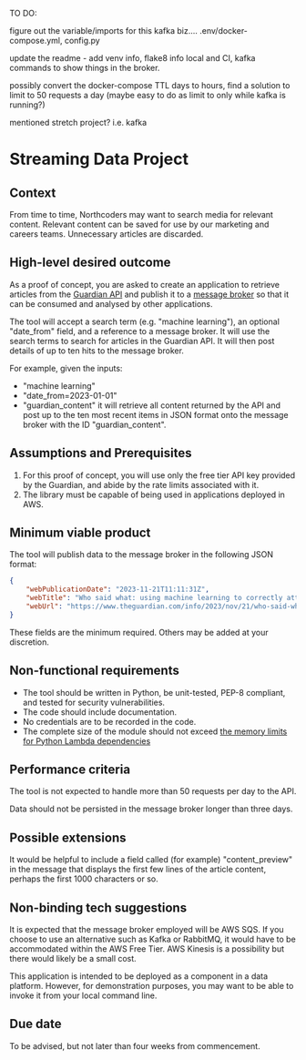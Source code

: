 TO DO:

figure out the variable/imports for this kafka biz.... .env/docker-compose.yml, config.py

update the readme - add venv info, flake8 info local and CI, kafka commands to show things in the broker.

possibly convert the docker-compose TTL days to hours, find a solution to limit to 50 requests a day (maybe easy to do as limit to only while kafka is running?)

mentioned stretch project? i.e. kafka

# Streaming Data Project

## Context
From time to time, Northcoders may want to search media for relevant content. Relevant content can be saved for use 
by our marketing and careers teams. Unnecessary articles are discarded.

## High-level desired outcome
As a proof of concept, you are asked to create an application to retrieve articles from the [Guardian API](https://open-platform.theguardian.com/) and publish it to
a [message broker](https://en.wikipedia.org/wiki/Message_broker) so that it can be consumed and analysed by other applications.

The tool will accept a search term (e.g. "machine learning"), an optional "date_from" field, and a reference to a message broker. It will use the search terms to search for articles in the Guardian API. It will then post details of up to ten hits to the message broker.

For example, given the inputs:
- "machine learning" 
- "date_from=2023-01-01"
- "guardian_content"
it will retrieve all content returned by the API and post up to the ten most recent 
items in JSON format onto the message broker with the ID "guardian_content".


## Assumptions and Prerequisites
1. For this proof of concept, you will use only the free tier API key provided by
the Guardian, and abide by the rate limits associated with it.
2. The library must be capable of being used in applications deployed in AWS. 


## Minimum viable product
The tool will publish data to the message broker in the following JSON format:
```json
{
    "webPublicationDate": "2023-11-21T11:11:31Z",
    "webTitle": "Who said what: using machine learning to correctly attribute quotes",
    "webUrl": "https://www.theguardian.com/info/2023/nov/21/who-said-what-using-machine-learning-to-correctly-attribute-quotes"
}
```
These fields are the minimum required. Others may be added at your discretion.


## Non-functional requirements
- The tool should be written in Python, be unit-tested, PEP-8 compliant, and tested for security vulnerabilities.
- The code should include documentation.
- No credentials are to be recorded in the code.
- The complete size of the module should not exceed [the memory limits for Python Lambda dependencies](https://docs.aws.amazon.com/lambda/latest/dg/gettingstarted-package.html)


## Performance criteria
The tool is not expected to handle more than 50 requests per day to the API.

Data should not be persisted in the message broker longer than three days.


## Possible extensions
It would be helpful to include a field called (for example) "content_preview" in the
message that displays the first few lines of the article content, perhaps the first
1000 characters or so.


## Non-binding tech suggestions
It is expected that the message broker employed will be AWS SQS. If you choose
to use an alternative such as Kafka or RabbitMQ, it would have to be accommodated 
within the AWS Free Tier. AWS Kinesis is a possibility but there would likely be a small cost.

This application is intended to be deployed as a component in a data platform. However, for
demonstration purposes, you may want to be able to invoke it from your local command line.


## Due date
To be advised, but not later than four weeks from commencement.